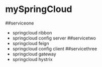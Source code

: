 # mySpringCloud
##serviceone
- springcloud ribbon
- springcloud config server
##servicetwo
- springcloud feign
- springcloud config client
##servicethree
- springcloud gateway
- springcloud hystrix
